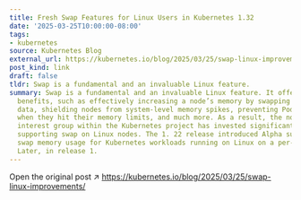 ```yaml
---
title: Fresh Swap Features for Linux Users in Kubernetes 1.32
date: '2025-03-25T10:00:00-08:00'
tags:
- kubernetes
source: Kubernetes Blog
external_url: https://kubernetes.io/blog/2025/03/25/swap-linux-improvements/
post_kind: link
draft: false
tldr: Swap is a fundamental and an invaluable Linux feature.
summary: Swap is a fundamental and an invaluable Linux feature. It offers numerous
  benefits, such as effectively increasing a node’s memory by swapping out unused
  data, shielding nodes from system-level memory spikes, preventing Pods from crashing
  when they hit their memory limits, and much more. As a result, the node special
  interest group within the Kubernetes project has invested significant effort into
  supporting swap on Linux nodes. The 1. 22 release introduced Alpha support for configuring
  swap memory usage for Kubernetes workloads running on Linux on a per-node basis.
  Later, in release 1.
---
```

Open the original post ↗ https://kubernetes.io/blog/2025/03/25/swap-linux-improvements/
